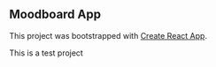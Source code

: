 
## Moodboard App

This project was bootstrapped with [Create React App](https://github.com/facebook/create-react-app).

This is a test project

